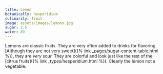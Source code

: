 ```yaml
---
title: Lemon
botanically: hesperidium
culinarily: fruit
image: assets/images/lemons.jpg
sugar: 2.5
water: 89
---
```

Lemons are classic fruits. They are very often added to drinks for flavoring. [Although they are not very sweet]({% link _pages/sugar-content-table.html %}), they are *very* sour. They are colorful and look just like the rest of the [citrus fruits]({% link _types/hesperidium.html %}). Clearly the lemon not a vegetable.
